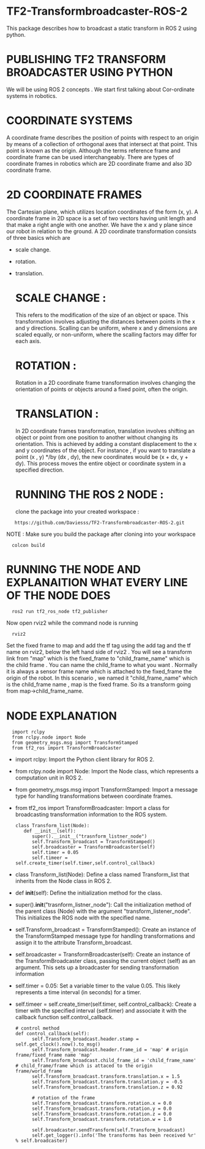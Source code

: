 # TF2-Transformbroadcaster-ROS-2
This package describes how to broadcast a static transform in ROS 2 using python.


# PUBLISHING TF2 TRANSFORM BROADCASTER USING PYTHON

 We will be using ROS 2 concepts . We start first talking about Cor-ordinate systems in robotics. 

# COORDINATE SYSTEMS
A coordinate frame describes the position of points with respect to an origin by means of a collection of orthogonal axes that intersect at that point. This point is known as the origin. Although the terms reference frame and coordinate frame can be used interchangeably. There are types of coordinate frames in robotics which are 2D coordinate frame and also 3D coordinate frame.

# 2D COORDINATE FRAMES
The Cartesian plane, which utilizes location coordinates of the form (x, y). A coordinate frame in 2D space is a set of two vectors having unit length and that make a right angle with one another. We have the x and y plane since our robot in relation to the ground. A 2D coordinate transformation consists of three basics which are 

- scale change.
- rotation. 
- translation.

    # SCALE CHANGE :
     This refers to the modification of the size of an object or space. This transformation involves adjusting the distances between points in the x and y directions. Scalling can be uniform, where x and y dimensions are scaled equally, or non-uniform, where the scalling factors may differ for each axis.

    # ROTATION :
     Rotation in a 2D coordinate frame transformation involves changing the orientation of points or objects around a fixed point, often the origin.

    # TRANSLATION :
     In 2D coordinate frames transformation, translation involves shifting an object or point from one position to another without changing its orientation. This is achieved by adding a constant displacement to the x and y coordinates of the object. For instance , if you want to translate a point (x , y) */by (dx , dy), the new coordinates would be (x + dx, y + dy). This process moves the entire object or coordinate system in a specified direction.

  # RUNNING THE ROS 2 NODE :

  clone the package into your created workspace :
     
```
   https://github.com/Daviesss/TF2-Transformbroadcaster-ROS-2.git
```

NOTE : Make sure you build the package after cloning into your workspace 

```
  colcon build
```

# RUNNING THE NODE AND EXPLANAITION WHAT EVERY LINE OF THE NODE DOES 

```
  ros2 run tf2_ros_node tf2_publisher
```

Now open rviz2 while the command node is running 

```
  rviz2
```

 Set the fixed frame to map and add the tf tag using the add tag and the tf name on rviz2, below the left hand side of rviz2 . You will see a transform link from "map" which is the fixed_frame to "child_frame_name" which is the child frame . You can name the child_frame to what you want . Normally it is always a sensor frame name which is attached to the fixed_frame the origin of the robot. In this scenario , we named it "child_frame_name" which is the child_frame name , map is the fixed frame. So its a transform going from map->child_frame_name.

# NODE EXPLANATION 
  ```
    import rclpy 
    from rclpy.node import Node 
    from geometry_msgs.msg import TransformStamped
    from tf2_ros import TransformBroadcaster
  ``` 
- import rclpy: Import the Python client library for ROS 2.
- from rclpy.node import Node: Import the Node class, which represents a computation unit in ROS 2.
- from geometry_msgs.msg import TransformStamped: Import a message type for handling transformations between coordinate frames.
- from tf2_ros import TransformBroadcaster: Import a class for broadcasting transformation information to the ROS system.

  ```
  class Transform_list(Node):
     def __init__(self):
        super().__init__("trasnform_listner_node")
        self.Transform_broadcast = TransformStamped()
        self.broadcaster = TransformBroadcaster(self)
        self.timer = 0.05 
        self.timeer = self.create_timer(self.timer,self.control_callback)
  ```
- class Transform_list(Node): Define a class named Transform_list that inherits from the Node class in ROS 2.
- def __init__(self): Define the initialization method for the class.
- super().__init__("trasnform_listner_node"): Call the initialization method of the parent class (Node) with the argument "transform_listener_node". This initializes the ROS node with the specified name.
- self.Transform_broadcast = TransformStamped(): Create an instance of the TransformStamped message type for handling transformations and assign it to the attribute Transform_broadcast.
- self.broadcaster = TransformBroadcaster(self): Create an instance of the TransformBroadcaster class, passing the current object (self) as an argument. This sets up a broadcaster for sending transformation information
- self.timer = 0.05: Set a variable timer to the value 0.05. This likely represents a time interval (in seconds) for a timer.
- self.timeer = self.create_timer(self.timer, self.control_callback): Create a timer with the specified interval (self.timer) and associate it with the callback function self.control_callback.

  ```
  # control method
  def control_callback(self):
        self.Transform_broadcast.header.stamp = self.get_clock().now().to_msg()
        self.Transform_broadcast.header.frame_id = 'map' # origin frame/fixed_frame name 'map'
        self.Transform_broadcast.child_frame_id = 'child_frame_name' # child_frame/frame which is attaced to the origin frame/world_frame
        self.Transform_broadcast.transform.translation.x = 1.5
        self.Transform_broadcast.transform.translation.y = -0.5
        self.Transform_broadcast.transform.translation.z = 0.92
        
        # rotation of the frame 
        self.Transform_broadcast.transform.rotation.x = 0.0
        self.Transform_broadcast.transform.rotation.y = 0.0
        self.Transform_broadcast.transform.rotation.z = 0.0
        self.Transform_broadcast.transform.rotation.w = 1.0

        self.broadcaster.sendTransform(self.Transform_broadcast)
        self.get_logger().info('The transforms has been received %r' % self.broadcaster)
  ```




  
     
